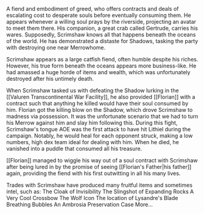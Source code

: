 A fiend and embodiment of greed, who offers contracts and deals of escalating cost to desperate souls before eventually consuming them. He appears whenever a willing soul prays by the riverside, projecting an avatar to meet them there. His companion, a great crab called Gertrude, carries his wares. Supposedly, Scrimshaw knows all that happens beneath the oceans of the world. He has demonstrated a distaste for Shadows, tasking the party with destroying one near Merrowhome. 

Scrimshaw appears as a large catfish fiend, often humble despite his riches. However, his true form beneath the oceans appears more business-like. He had amassed a huge horde of items and wealth, which was unfortunately destroyed after his untimely death.

When Scrimshaw tasked us with defeating the Shadow lurking in the [[Valuren Transcontinental War Facility]], he also provided [[Florian]] with a contract such that anything he killed would have their soul consumed by him. Florian got the killing blow on the Shadow, which drove Scrimshaw to madness via possession. It was the unfortunate scenario that we had to turn his Merrow against him and slay him following this. During this fight, Scrimshaw's tongue AOE was the first attack to have hit Lithiel during the campaign. Notably, he would heal for each opponent struck, making a low numbers, high dex team ideal for dealing with him. When he died, he vanished into a puddle that consumed all his treasure.

[[Florian]] managed to wiggle his way out of a soul contract with Scrimshaw after being lured in by the promise of seeing [[Florian's Father|his father]] again, providing the fiend with his first outwitting in all his many lives.

Trades with Scrimshaw have produced many fruitful items and sometimes intel, such as:
The Cloak of Invisibility
The Slingshot of Expanding Rocks
A Very Cool Crossbow
The Wolf Icon
The location of Lysandre's Blade
Breathing Bubbles
An Ambrosia Preservation Case
More...